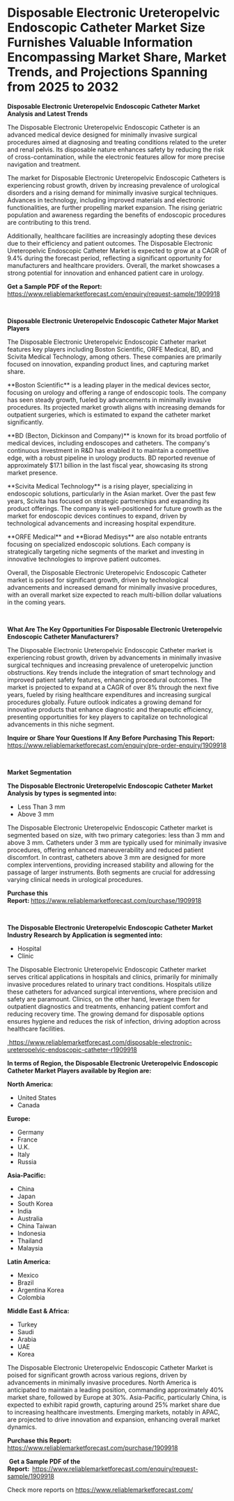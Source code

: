 <p><h1>Disposable Electronic Ureteropelvic Endoscopic Catheter Market Size Furnishes Valuable Information Encompassing Market Share, Market Trends, and Projections Spanning from 2025 to 2032</h1></p><p><strong>Disposable Electronic Ureteropelvic Endoscopic Catheter Market Analysis and Latest Trends</strong></p>
<p><p>The Disposable Electronic Ureteropelvic Endoscopic Catheter is an advanced medical device designed for minimally invasive surgical procedures aimed at diagnosing and treating conditions related to the ureter and renal pelvis. Its disposable nature enhances safety by reducing the risk of cross-contamination, while the electronic features allow for more precise navigation and treatment.</p><p>The market for Disposable Electronic Ureteropelvic Endoscopic Catheters is experiencing robust growth, driven by increasing prevalence of urological disorders and a rising demand for minimally invasive surgical techniques. Advances in technology, including improved materials and electronic functionalities, are further propelling market expansion. The rising geriatric population and awareness regarding the benefits of endoscopic procedures are contributing to this trend. </p><p>Additionally, healthcare facilities are increasingly adopting these devices due to their efficiency and patient outcomes. The Disposable Electronic Ureteropelvic Endoscopic Catheter Market is expected to grow at a CAGR of 9.4% during the forecast period, reflecting a significant opportunity for manufacturers and healthcare providers. Overall, the market showcases a strong potential for innovation and enhanced patient care in urology.</p></p>
<p><strong>Get a Sample PDF of the Report:&nbsp;</strong> <a href="https://www.reliablemarketforecast.com/enquiry/request-sample/1909918?utm_campaign=3071&utm_medium=2&utm_source=Github&utm_content=ia&utm_term=05032025&utm_id=disposable-electronic-ureteropelvic-endoscopic-catheter">https://www.reliablemarketforecast.com/enquiry/request-sample/1909918</a></p>
<p>&nbsp;</p>
<p><strong>Disposable Electronic Ureteropelvic Endoscopic Catheter Major Market Players</strong></p>
<p><p>The Disposable Electronic Ureteropelvic Endoscopic Catheter market features key players including Boston Scientific, ORFE Medical, BD, and Scivita Medical Technology, among others. These companies are primarily focused on innovation, expanding product lines, and capturing market share.</p><p>**Boston Scientific** is a leading player in the medical devices sector, focusing on urology and offering a range of endoscopic tools. The company has seen steady growth, fueled by advancements in minimally invasive procedures. Its projected market growth aligns with increasing demands for outpatient surgeries, which is estimated to expand the catheter market significantly.</p><p>**BD (Becton, Dickinson and Company)** is known for its broad portfolio of medical devices, including endoscopes and catheters. The company's continuous investment in R&D has enabled it to maintain a competitive edge, with a robust pipeline in urology products. BD reported revenue of approximately $17.1 billion in the last fiscal year, showcasing its strong market presence.</p><p>**Scivita Medical Technology** is a rising player, specializing in endoscopic solutions, particularly in the Asian market. Over the past few years, Scivita has focused on strategic partnerships and expanding its product offerings. The company is well-positioned for future growth as the market for endoscopic devices continues to expand, driven by technological advancements and increasing hospital expenditure.</p><p>**ORFE Medical** and **Biorad Medisys** are also notable entrants focusing on specialized endoscopic solutions. Each company is strategically targeting niche segments of the market and investing in innovative technologies to improve patient outcomes.</p><p>Overall, the Disposable Electronic Ureteropelvic Endoscopic Catheter market is poised for significant growth, driven by technological advancements and increased demand for minimally invasive procedures, with an overall market size expected to reach multi-billion dollar valuations in the coming years.</p></p>
<p>&nbsp;</p>
<p><strong>What Are The Key Opportunities For Disposable Electronic Ureteropelvic Endoscopic Catheter Manufacturers?</strong></p>
<p><p>The Disposable Electronic Ureteropelvic Endoscopic Catheter market is experiencing robust growth, driven by advancements in minimally invasive surgical techniques and increasing prevalence of ureteropelvic junction obstructions. Key trends include the integration of smart technology and improved patient safety features, enhancing procedural outcomes. The market is projected to expand at a CAGR of over 8% through the next five years, fueled by rising healthcare expenditures and increasing surgical procedures globally. Future outlook indicates a growing demand for innovative products that enhance diagnostic and therapeutic efficiency, presenting opportunities for key players to capitalize on technological advancements in this niche segment.</p></p>
<p><strong>Inquire or Share Your Questions If Any Before Purchasing This Report:</strong> <a href="https://www.reliablemarketforecast.com/enquiry/pre-order-enquiry/1909918?utm_campaign=3071&utm_medium=2&utm_source=Github&utm_content=ia&utm_term=05032025&utm_id=disposable-electronic-ureteropelvic-endoscopic-catheter">https://www.reliablemarketforecast.com/enquiry/pre-order-enquiry/1909918</a></p>
<p>&nbsp;</p>
<p><strong>Market Segmentation</strong></p>
<p><strong>The Disposable Electronic Ureteropelvic Endoscopic Catheter Market Analysis by types is segmented into:</strong></p>
<p><ul><li>Less Than 3 mm</li><li>Above 3 mm</li></ul></p>
<p><p>The Disposable Electronic Ureteropelvic Endoscopic Catheter market is segmented based on size, with two primary categories: less than 3 mm and above 3 mm. Catheters under 3 mm are typically used for minimally invasive procedures, offering enhanced maneuverability and reduced patient discomfort. In contrast, catheters above 3 mm are designed for more complex interventions, providing increased stability and allowing for the passage of larger instruments. Both segments are crucial for addressing varying clinical needs in urological procedures.</p></p>
<p><strong>Purchase this Report:&nbsp;</strong><a href="https://www.reliablemarketforecast.com/purchase/1909918?utm_campaign=3071&utm_medium=2&utm_source=Github&utm_content=ia&utm_term=05032025&utm_id=disposable-electronic-ureteropelvic-endoscopic-catheter">https://www.reliablemarketforecast.com/purchase/1909918</a></p>
<p>&nbsp;</p>
<p><strong>The Disposable Electronic Ureteropelvic Endoscopic Catheter Market Industry Research by Application is segmented into:</strong></p>
<p><ul><li>Hospital</li><li>Clinic</li></ul></p>
<p><p>The Disposable Electronic Ureteropelvic Endoscopic Catheter market serves critical applications in hospitals and clinics, primarily for minimally invasive procedures related to urinary tract conditions. Hospitals utilize these catheters for advanced surgical interventions, where precision and safety are paramount. Clinics, on the other hand, leverage them for outpatient diagnostics and treatments, enhancing patient comfort and reducing recovery time. The growing demand for disposable options ensures hygiene and reduces the risk of infection, driving adoption across healthcare facilities.</p></p>
<p><a href="https://www.reliablemarketforecast.com/disposable-electronic-ureteropelvic-endoscopic-catheter-r1909918?utm_campaign=3071&utm_medium=2&utm_source=Github&utm_content=ia&utm_term=05032025&utm_id=disposable-electronic-ureteropelvic-endoscopic-catheter">&nbsp;https://www.reliablemarketforecast.com/disposable-electronic-ureteropelvic-endoscopic-catheter-r1909918</a></p>
<p><strong>In terms of Region, the Disposable Electronic Ureteropelvic Endoscopic Catheter Market Players available by Region are:</strong></p>
<p>
    <p> <strong> North America: </strong>
        <ul>
            <li>United States</li>
            <li>Canada</li>
        </ul>
        </p> 
    <p> <strong> Europe: </strong>
        <ul>
            <li>Germany</li>
            <li>France</li>
            <li>U.K.</li>
            <li>Italy</li>
            <li>Russia</li>
        </ul>
        </p> 
    <p> <strong> Asia-Pacific: </strong>
        <ul>
            <li>China</li>
            <li>Japan</li>
            <li>South Korea</li>
            <li>India</li>
            <li>Australia</li>
            <li>China Taiwan</li>
            <li>Indonesia</li>
            <li>Thailand</li>
            <li>Malaysia</li>
        </ul>
        </p> 
    <p> <strong> Latin America: </strong>
        <ul>
            <li>Mexico</li>
            <li>Brazil</li>
            <li>Argentina Korea</li>
            <li>Colombia</li>
        </ul>
        </p> 
    <p> <strong> Middle East & Africa: </strong>
        <ul>
            <li>Turkey</li>
            <li>Saudi</li>
            <li>Arabia</li>
            <li>UAE</li>
            <li>Korea</li>
        </ul>
    </p>
    </p>
<p><p>The Disposable Electronic Ureteropelvic Endoscopic Catheter Market is poised for significant growth across various regions, driven by advancements in minimally invasive procedures. North America is anticipated to maintain a leading position, commanding approximately 40% market share, followed by Europe at 30%. Asia-Pacific, particularly China, is expected to exhibit rapid growth, capturing around 25% market share due to increasing healthcare investments. Emerging markets, notably in APAC, are projected to drive innovation and expansion, enhancing overall market dynamics.</p></p>
<p><strong>Purchase this Report: </strong><a href="https://www.reliablemarketforecast.com/purchase/1909918?utm_campaign=3071&utm_medium=2&utm_source=Github&utm_content=ia&utm_term=05032025&utm_id=disposable-electronic-ureteropelvic-endoscopic-catheter">https://www.reliablemarketforecast.com/purchase/1909918</a></p>
<p>&nbsp;<strong>Get a Sample PDF of the Report:&nbsp;&nbsp;</strong><a href="https://www.reliablemarketforecast.com/enquiry/request-sample/1909918?utm_campaign=3071&utm_medium=2&utm_source=Github&utm_content=ia&utm_term=05032025&utm_id=disposable-electronic-ureteropelvic-endoscopic-catheter">https://www.reliablemarketforecast.com/enquiry/request-sample/1909918</a></p>
<p><strong></strong></p>
<p>Check more reports on <a href="https://www.reliablemarketforecast.com/?utm_campaign=3071&utm_medium=2&utm_source=Github&utm_content=ia&utm_term=05032025&utm_id=disposable-electronic-ureteropelvic-endoscopic-catheter">https://www.reliablemarketforecast.com/</a></p>